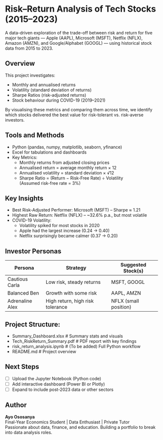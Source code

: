 # Risk–Return Analysis of Tech Stocks (2015–2023)

A data-driven exploration of the trade-off between risk and return for five major tech giants — Apple (AAPL), Microsoft (MSFT), Netflix (NFLX), Amazon (AMZN), and Google/Alphabet (GOOGL) — using historical stock data from 2015 to 2023.

## Overview

This project investigates:

- Monthly and annualised returns
- Volatility (standard deviation of returns)
- Sharpe Ratios (risk-adjusted returns)
- Stock behaviour during COVID-19 (2019–2021)

By visualising these metrics and comparing them across time, we identify which stocks delivered the best value for risk-tolerant vs. risk-averse investors.

## Tools and Methods

- Python (pandas, numpy, matplotlib, seaborn, yfinance)
- Excel for tabulations and dashboards
- Key Metrics:
  - Monthly returns from adjusted closing prices
  - Annualised return = average monthly return × 12
  - Annualised volatility = standard deviation × √12
  - Sharpe Ratio = (Return − Risk-Free Rate) ÷ Volatility  
    (Assumed risk-free rate = 3%)

## Key Insights

- Best Risk-Adjusted Performer: Microsoft (MSFT) – Sharpe ≈ 1.21  
- Highest Raw Return: Netflix (NFLX) – ~32.6% p.a., but most volatile  
- COVID-19 Volatility:
  - Volatility spiked for most stocks in 2020
  - Apple had the largest increase (0.24 → 0.40)
  - Netflix surprisingly became calmer (0.37 → 0.20)

## Investor Personas

| Persona           | Strategy                        | Suggested Stock(s)     |
|-------------------|----------------------------------|-------------------------|
| Cautious Carla    | Low risk, steady returns         | MSFT, GOOGL             |
| Balanced Ben      | Growth with some risk            | AAPL, AMZN              |
| Adrenaline Alex   | High return, high risk tolerance | NFLX (small position)   |

## Project Structure:

-  Summary_Dashboard.xlsx # Summary stats and visuals
-  Tech_RiskReturn_Summary.pdf # PDF report with key findings
-  risk_return_analysis.ipynb # (To be added) Full Python workflow
-  README.md # Project overview

## Next Steps

- [ ] Upload the Jupyter Notebook (Python code)
- [ ] Add interactive dashboard (Power BI or Plotly)
- [ ] Expand to include post-2023 data or other sectors

## Author

**Ayo Ososanya**  
Final-Year Economics Student | Data Enthusiast | Private Tutor  
Passionate about data, finance, and education. Building a portfolio to break into data analysis roles.

